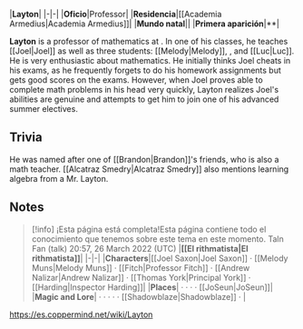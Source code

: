 |**Layton**|
|-|-|
|**Oficio**|Professor|
|**Residencia**|[[Academia Armedius\|Academia Armedius]]|
|**Mundo natal**||
|**Primera aparición**|**|

**Layton** is a professor of mathematics at .
In one of his classes, he teaches [[Joel\|Joel]] as well as three  students: [[Melody\|Melody]], , and [[Luc\|Luc]].
He is very enthusiastic about mathematics. He initially thinks Joel cheats in his exams, as he frequently forgets to do his homework assignments but gets good scores on the exams. However, when Joel proves able to complete math problems in his head very quickly, Layton realizes Joel's abilities are genuine and attempts to get him to join one of his advanced summer electives.

## Trivia
He was named after one of [[Brandon\|Brandon]]'s friends, who is also a math teacher.
[[Alcatraz Smedry\|Alcatraz Smedry]] also mentions learning algebra from a Mr. Layton.
## Notes

> [!info] ¡Esta página está completa!Esta página contiene todo el conocimiento que tenemos sobre este tema en este momento.
Taln Fan (talk) 20:57, 26 March 2022 (UTC)
|**[[El rithmatista\|El rithmatista]]**|
|-|-|
|**Characters**|[[Joel Saxon\|Joel Saxon]] · [[Melody Muns\|Melody Muns]] · [[Fitch\|Professor Fitch]] · [[Andrew Nalizar\|Andrew Nalizar]] · [[Thomas York\|Principal York]] · [[Harding\|Inspector Harding]]|
|**Places**| ·  ·  ·  · [[JoSeun\|JoSeun]]|
|**Magic and Lore**| ·  ·  ·  ·  · [[Shadowblaze\|Shadowblaze]] · |



https://es.coppermind.net/wiki/Layton